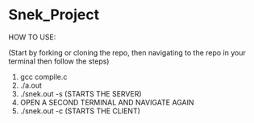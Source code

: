 # Snek_Project

HOW TO USE:

(Start by forking or cloning the repo, then navigating to the repo in your terminal then follow the steps)

1) gcc compile.c
2) ./a.out
3) ./snek.out -s (STARTS THE SERVER)
4) OPEN A SECOND TERMINAL AND NAVIGATE AGAIN
5) ./snek.out -c (STARTS THE CLIENT)

